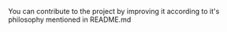 
You can contribute to the project by improving it according to it's philosophy mentioned in README.md
